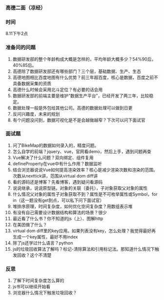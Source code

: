 ### 高德二面（凉经）

### 时间
8.11下午2点  

### 准备问的问题
1. 数据研发部的整个年龄构成大概是怎样的，平均年龄大概多少？54%90后，40%85后。
2. 高德除了数据研发部还有哪些部门？三个层，基础数据、生产、生态
3. 高德地图相比百度地图有什么优势？前三年超百度，核心是数据，百度之前不具备数据采集的资质
4. 高德什么时候会采用北斗定位？有必要的话会用
5. 数据研发部的前端主要是维护“数据生产平台”，已经开发了两三年，比较稳定。
6. 数据处理一般是外包给其他公司。高德的数据处理可以做到日更
7. 反问兴趣度，未来的规划
8. 有个问题没问到，数据可视化是不是会越做越窄？下次可以问下面试官

### 面试题
1. 问了BikeMap的数据如何录入的，精度问题。
2. 怎么自学的前端？jquery、vue，官网看demo，然后上手，遇到问题再查
3. Vue解决了什么问题？双向绑定、组件复用
4. defineProperty在vue中有什么作用？数据监听
5. 结合浏览器说说Vue如何提高渲染效率？核心是减少渲染次数和渲染的范围。次数从nexttick讲，范围从virtual dom diff讲
6. 看的源码还是博客？先看博客，遇到疑问看源码
7. 说说继承，说说原型链。对象的关联（委托），子对象获取父对象的属性
8. 什么情况父对象的属性子对象获取不到？属性是不可枚举属性或Symbol，for in（这一题没有get到点，可以私下问下面试官） 
9. 堆排序原理，时间复杂度，如何优化空间复杂度？用数组表示堆
10. 有没有自己需要设计数据结构和算法的场景？很少
11. 最近看了什么书？你不知道的js（上）、图解http
12. 在美团做了什么？
13. virtual dom diff里的key应用。如果列表没有key，怎么处理？我觉得最好再生成一个key属性，最好不用index
14. 除了js还学过什么语言？python
15. js的垃圾回收算法了解吗？标记-清除算法和引用标记法。那知道什么情况下触发回收？这个不清楚

### 反思
1. 了解下时间复杂度怎么算的
2. js书可以继续开始看
3. 浏览器什么情况下触发垃圾回收？